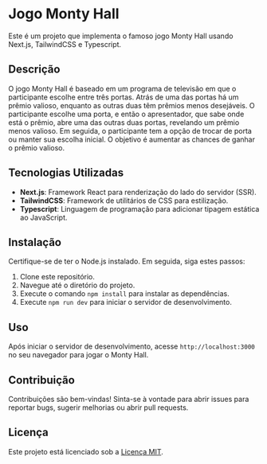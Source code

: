# Jogo Monty Hall

Este é um projeto que implementa o famoso jogo Monty Hall usando Next.js, TailwindCSS e Typescript.

## Descrição

O jogo Monty Hall é baseado em um programa de televisão em que o participante escolhe entre três portas. Atrás de uma das portas há um prêmio valioso, enquanto as outras duas têm prêmios menos desejáveis. O participante escolhe uma porta, e então o apresentador, que sabe onde está o prêmio, abre uma das outras duas portas, revelando um prêmio menos valioso. Em seguida, o participante tem a opção de trocar de porta ou manter sua escolha inicial. O objetivo é aumentar as chances de ganhar o prêmio valioso.

## Tecnologias Utilizadas

- **Next.js**: Framework React para renderização do lado do servidor (SSR).
- **TailwindCSS**: Framework de utilitários de CSS para estilização.
- **Typescript**: Linguagem de programação para adicionar tipagem estática ao JavaScript.

## Instalação

Certifique-se de ter o Node.js instalado. Em seguida, siga estes passos:

1. Clone este repositório.
2. Navegue até o diretório do projeto.
3. Execute o comando `npm install` para instalar as dependências.
4. Execute `npm run dev` para iniciar o servidor de desenvolvimento.

## Uso

Após iniciar o servidor de desenvolvimento, acesse `http://localhost:3000` no seu navegador para jogar o Monty Hall.

## Contribuição

Contribuições são bem-vindas! Sinta-se à vontade para abrir issues para reportar bugs, sugerir melhorias ou abrir pull requests.

## Licença

Este projeto está licenciado sob a [Licença MIT](https://opensource.org/licenses/MIT).

